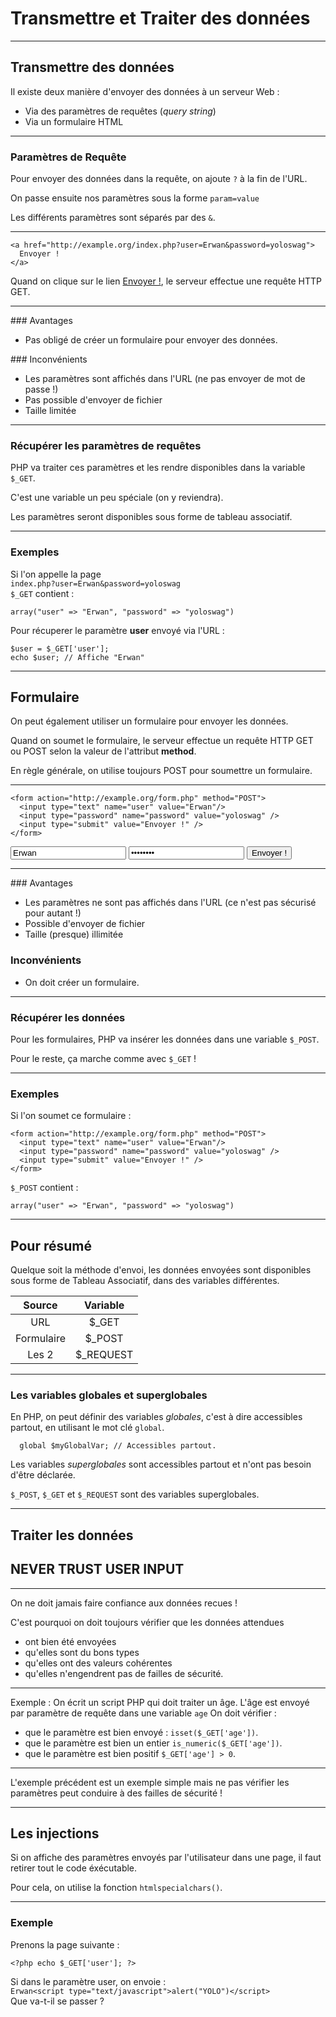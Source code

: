 # Transmettre et Traiter des données



---



## Transmettre des données

Il existe deux manière d'envoyer des données à un serveur Web :
 - Via des paramètres de requêtes (_query string_)
 - Via un formulaire HTML



---



### Paramètres de Requête

Pour envoyer des données dans la requête, on ajoute `?` à la fin de l'URL.

On passe ensuite nos paramètres sous la forme `param=value`

Les différents paramètres sont séparés par des  `&`.


***


```
<a href="http://example.org/index.php?user=Erwan&password=yoloswag">
  Envoyer !
</a>
```
Quand on clique sur le lien [Envoyer !](http://example.org/index.php?user=Erwan&password=yoloswag), le serveur effectue une requête HTTP GET.


***

### Avantages
- Pas obligé de créer un formulaire pour envoyer des données.

### Inconvénients
- Les paramètres sont affichés dans l'URL (ne pas envoyer de mot de passe !)
- Pas possible d'envoyer de fichier
- Taille limitée


***


### Récupérer les paramètres de requêtes

PHP va traiter ces paramètres et les rendre disponibles dans la variable `$_GET`.

C'est une variable un peu spéciale (on y reviendra).

Les paramètres seront disponibles sous forme de tableau associatif.


***


### Exemples

Si l'on appelle la page  
`index.php?user=Erwan&password=yoloswag`  
`$_GET` contient :

```
array("user" => "Erwan", "password" => "yoloswag")
```

Pour récuperer le paramètre **user** envoyé via l'URL :
```
$user = $_GET['user'];
echo $user; // Affiche "Erwan"
```



---



## Formulaire

On peut également utiliser un formulaire pour envoyer les données.

Quand on soumet le formulaire, le serveur effectue un requête HTTP GET ou POST selon la valeur de l'attribut **method**.

En règle générale, on utilise toujours POST pour soumettre un formulaire.


***


```
<form action="http://example.org/form.php" method="POST">
  <input type="text" name="user" value="Erwan"/>
  <input type="password" name="password" value="yoloswag" />
  <input type="submit" value="Envoyer !" />
</form>
```

<form action="http://example.org/form.php" method="POST">
  <input type="text" name="user" value="Erwan"/>
  <input type="password" name="password" value="yoloswag" />
  <input type="submit" value="Envoyer !" />
</form>


***


### Avantages
- Les paramètres ne sont pas affichés dans l'URL (ce n'est pas sécurisé pour autant !)
- Possible d'envoyer de fichier
- Taille (presque) illimitée

### Inconvénients
- On doit créer un formulaire.



***



### Récupérer les données

Pour les formulaires, PHP va insérer les données dans une variable `$_POST`.

Pour le reste, ça marche comme avec `$_GET` !


***



### Exemples

Si l'on soumet ce formulaire :
```
<form action="http://example.org/form.php" method="POST">
  <input type="text" name="user" value="Erwan"/>
  <input type="password" name="password" value="yoloswag" />
  <input type="submit" value="Envoyer !" />
</form>
```

`$_POST` contient :
```
array("user" => "Erwan", "password" => "yoloswag")
```



---



## Pour résumé

Quelque soit la méthode d'envoi, les données envoyées sont disponibles sous forme de Tableau Associatif, dans des variables différentes.

|Source|Variable|
|:----:|:------:|
|URL|$_GET|
|Formulaire|$_POST|
|Les 2|$_REQUEST|



***


### Les variables globales et superglobales

En PHP, on peut définir des variables _globales_, c'est à dire accessibles partout, en utilisant le mot clé `global`.

```
  global $myGlobalVar; // Accessibles partout.
```
Les variables _superglobales_ sont accessibles partout et n'ont pas besoin d'être déclarée.

`$_POST`, `$_GET` et `$_REQUEST` sont des variables superglobales.



---



## Traiter les données

## NEVER TRUST USER INPUT


***


On ne doit jamais faire confiance aux données recues !

C'est pourquoi on doit toujours vérifier que les données attendues
- ont bien été envoyées
- qu'elles sont du bons types
- qu'elles ont des valeurs cohérentes
- qu'elles n'engendrent pas de failles de sécurité.


***


Exemple :
On écrit un script PHP qui doit traiter un âge.
L'âge est envoyé par paramètre de requête dans une variable `age`
On doit vérifier :
- que le paramètre est bien envoyé : `isset($_GET['age'])`.
- que le paramètre est bien un entier `is_numeric($_GET['age'])`.
- que le paramètre est bien positif `$_GET['age'] > 0`.

***


L'exemple précédent est un exemple simple mais ne pas vérifier les paramètres peut conduire à des failles de sécurité !


***


## Les injections

Si on affiche des paramètres envoyés par l'utilisateur dans une page, il faut retirer tout le code éxécutable.

Pour cela, on utilise la fonction  `htmlspecialchars()`.


***


### Exemple


Prenons la page suivante :
```
<?php echo $_GET['user']; ?>
```

Si dans le paramètre user, on envoie :  
`Erwan<script type="text/javascript">alert("YOLO")</script>`  
Que va-t-il se passer ?
